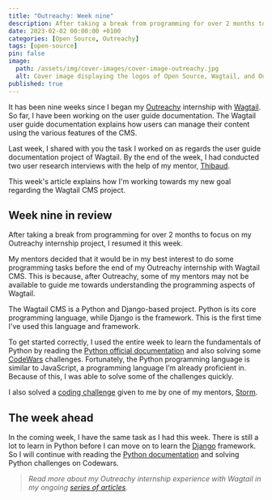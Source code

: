 ```yaml
---
title: "Outreachy: Week nine"
description: After taking a break from programming for over 2 months to focus on my Outreachy internship project, I resumed it this week.
date: 2023-02-02 00:00:00 +0100
categories: [Open Source, Outreachy]
tags: [open-source]
pin: false
image:
  path: /assets/img/cover-images/cover-image-outreachy.jpg
  alt: Cover image displaying the logos of Open Source, Wagtail, and Outreachy.
published: true
---
```


It has been nine weeks since I began my [Outreachy](https://www.outreachy.org/) internship with [Wagtail](https://wagtail.org/). So far, I have been working on the user guide documentation. The Wagtail user guide documentation explains how users can manage their content using the various features of the CMS.

Last week, I shared with you the task I worked on as regards the user guide documentation project of Wagtail. By the end of the week, I had conducted two user research interviews with the help of my mentor, [Thibaud](https://github.com/thibaudcolas).

This week's article explains how I'm working towards my new goal regarding the Wagtail CMS project.

## Week nine in review

After taking a break from programming for over 2 months to focus on my Outreachy internship project, I resumed it this week.

My mentors decided that it would be in my best interest to do some programming tasks before the end of my Outreachy internship with Wagtail CMS. This is because, after Outreachy, some of my mentors may not be available to guide me towards understanding the programming aspects of Wagtail.

The Wagtail CMS is a Python and Django-based project. Python is its core programming language, while Django is the framework. This is the first time I've used this language and framework.

To get started correctly, I used the entire week to learn the fundamentals of Python by reading the [Python official documentation](https://docs.python.org/3/) and also solving some [CodeWars](https://www.codewars.com/) challenges. Fortunately, the Python programming language is similar to JavaScript, a programming language I’m already proficient in. Because of this, I was able to solve some of the challenges quickly.

I also solved a [coding challenge](https://github.com/wagtail/guide/issues/296) given to me by one of my mentors, [Storm](https://github.com/stormheg).

## The week ahead

In the coming week, I have the same task as I had this week. There is still a lot to learn in Python before I can move on to learn the [Django](https://www.djangoproject.com/) framework. So I will continue with reading the [Python documentation](https://docs.python.org/3/) and solving Python challenges on Codewars.

> *Read more about my Outreachy internship experience with Wagtail in my ongoing* [*series of articles*](/categories/outreachy)*.*

